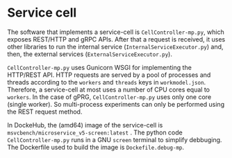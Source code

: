 # Service cell 
The software that implements a service-cell is `CellController-mp.py`, which exposes REST/HTTP  and gRPC APIs. After that a request is received, it uses other libraries to run the internal service (`InternalServiceExecutor.py`) and, then, the external services (`ExternalServiceExecutor.py`). 

`CellController-mp.py` uses Gunicorn WSGI for implementing the HTTP/REST API. HTTP requests are served by a pool of processes and threads according to the `workers` and `threads` keys in `workmodel.json`. Therefore, a service-cell at most uses a number of CPU cores equal to `workers`. In the case of gPRG, `CellController-mp.py` uses only one core (single worker). So multi-process experiments can only be performed using the REST request method.

In DockeHub, the (amd64) image of the service-cell is  `msvcbench/microservice_v5-screen:latest` . The python code `CellController-mp.py` runs in a GNU `screen` terminal to simplify debbuging. The Dockerfile used to build the image is `Dockefile.debug-mp`. 